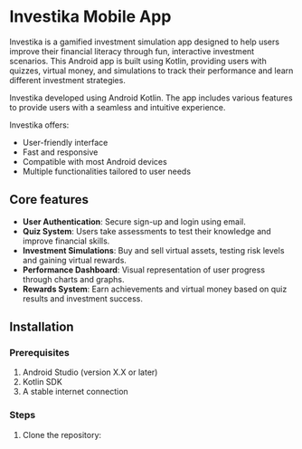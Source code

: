 # Investika Mobile App


Investika is a gamified investment simulation app designed to help users improve their financial literacy through fun, interactive investment scenarios. This Android app is built using Kotlin, providing users with quizzes, virtual money, and simulations to track their performance and learn different investment strategies.

Investika developed using Android Kotlin. The app includes various features to provide users with a seamless and intuitive experience.

Investika offers: 

- User-friendly interface
- Fast and responsive
- Compatible with most Android devices
- Multiple functionalities tailored to user needs

## Core features
- **User Authentication**: Secure sign-up and login using email.
- **Quiz System**: Users take assessments to test their knowledge and improve financial skills.
- **Investment Simulations**: Buy and sell virtual assets, testing risk levels and gaining virtual rewards.
- **Performance Dashboard**: Visual representation of user progress through charts and graphs.
- **Rewards System**: Earn achievements and virtual money based on quiz results and investment success.


## Installation

### Prerequisites

1. Android Studio (version X.X or later)
2. Kotlin SDK
3. A stable internet connection

### Steps

1. Clone the repository:
